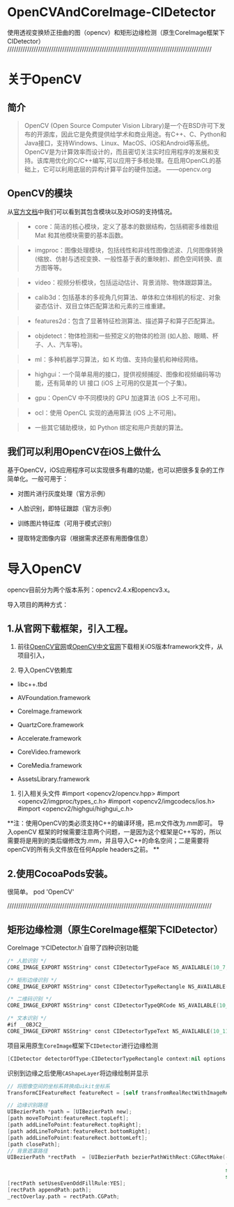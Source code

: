 # OpenCVAndCoreImage-CIDetector
使用透视变换矫正扭曲的图（opencv）和矩形边缘检测（原生CoreImage框架下CIDetector）
/////////////////////////////////////////////////////////////////////////////////////////////
# 关于OpenCV
## 简介
> OpenCV (Open Source Computer Vision Library)是一个在BSD许可下发布的开源库，因此它是免费提供给学术和商业用途。有C++、C、Python和Java接口，支持Windows、Linux、MacOS、iOS和Android等系统。OpenCV是为计算效率而设计的，而且密切关注实时应用程序的发展和支持。该库用优化的C/C++编写,可以应用于多核处理。在启用OpenCL的基础上，它可以利用底层的异构计算平台的硬件加速。
                                                                                        ——opencv.org
## OpenCV的模块

从[官方文档]([http://docs.opencv.org/2.4/modules/core/doc/intro.html)中我们可以看到其包含模块以及对iOS的支持情况。

>* core：简洁的核心模块，定义了基本的数据结构，包括稠密多维数组 Mat 和其他模块需要的基本函数。

>* imgproc：图像处理模块，包括线性和非线性图像滤波、几何图像转换 (缩放、仿射与透视变换、一般性基于表的重映射)、颜色空间转换、直方图等等。

 >* video：视频分析模块，包括运动估计、背景消除、物体跟踪算法。

>* calib3d：包括基本的多视角几何算法、单体和立体相机的标定、对象姿态估计、双目立体匹配算法和元素的三维重建。

>* features2d：包含了显著特征检测算法、描述算子和算子匹配算法。

>* objdetect：物体检测和一些预定义的物体的检测 (如人脸、眼睛、杯子、人、汽车等)。

>* ml：多种机器学习算法，如 K 均值、支持向量机和神经网络。

>* highgui：一个简单易用的接口，提供视频捕捉、图像和视频编码等功能，还有简单的 UI 接口 (iOS 上可用的仅是其一个子集)。

>* gpu：OpenCV 中不同模块的 GPU 加速算法 (iOS 上不可用)。

>* ocl：使用 OpenCL 实现的通用算法 (iOS 上不可用)。

>* 一些其它辅助模块，如 Python 绑定和用户贡献的算法。

## 我们可以利用OpenCV在iOS上做什么

基于OpenCV，iOS应用程序可以实现很多有趣的功能，也可以把很多复杂的工作简单化。一般可用于：

  * 对图片进行灰度处理（官方示例）

  * 人脸识别，即特征跟踪（官方示例）

  * 训练图片特征库（可用于模式识别）

  * 提取特定图像内容（根据需求还原有用图像信息）

# 导入OpenCV

opencv目前分为两个版本系列：opencv2.4.x和opencv3.x。

导入项目的两种方式：

## 1.从官网下载框架，引入工程。

1. 前往[OpenCV官网](http://opencv.org)或[OpenCV中文官网](http://opencv.org.cn)下载相关iOS版本framework文件，从项目引入，

1. 导入OpenCV依赖库

  * libc++.tbd

  * AVFoundation.framework

  * CoreImage.framework

  * QuartzCore.framework

  * Accelerate.framework

  * CoreVideo.framework

  * CoreMedia.framework

  * AssetsLibrary.framework

1. 引入相关头文件
#import <opencv2/opencv.hpp>
#import <opencv2/imgproc/types_c.h>
#import <opencv2/imgcodecs/ios.h>
#import <opencv2/highgui/highgui_c.h>

**注：使用OpenCV的类必须支持C++的编译环境，把.m文件改为.mm即可。
导入openCV 框架的时候需要注意两个问题，一是因为这个框架是C++写的，所以需要将是用到的类后缀修改为.mm，并且导入C++的命名空间；二是需要将openCV的所有头文件放在任何Apple headers之前。
**

## 2.使用CocoaPods安装。

很简单。
pod 'OpenCV'


/////////////////////////////////////////////////////////////////////////////////////////////
## 矩形边缘检测（原生CoreImage框架下CIDetector）
CoreImage `下`CIDetector.h`自带了四种识别功能
```swift
/* 人脸识别 */
CORE_IMAGE_EXPORT NSString* const CIDetectorTypeFace NS_AVAILABLE(10_7, 5_0);

/* 矩形边缘识别 */
CORE_IMAGE_EXPORT NSString* const CIDetectorTypeRectangle NS_AVAILABLE(10_10, 8_0);

/* 二维码识别 */
CORE_IMAGE_EXPORT NSString* const CIDetectorTypeQRCode NS_AVAILABLE(10_10, 8_0);

/* 文本识别 */
#if __OBJC2__
CORE_IMAGE_EXPORT NSString* const CIDetectorTypeText NS_AVAILABLE(10_11, 9_0);
```

项目采用原生`CoreImage`框架下`CIDetector`进行边缘检测 
```swift
[CIDetector detectorOfType:CIDetectorTypeRectangle context:nil options:@{CIDetectorAccuracy : CIDetectorAccuracyHigh}];
```

识别到边缘之后使用`CAShapeLayer`将边缘绘制并显示
```swift
// 将图像空间的坐标系转换成uikit坐标系
TransformCIFeatureRect featureRect = [self transfromRealRectWithImageRect:imageRect topLeft:topLeft topRight:topRight bottomLeft:bottomLeft bottomRight:bottomRight];

// 边缘识别路径
UIBezierPath *path = [UIBezierPath new];
[path moveToPoint:featureRect.topLeft];
[path addLineToPoint:featureRect.topRight];
[path addLineToPoint:featureRect.bottomRight];
[path addLineToPoint:featureRect.bottomLeft];
[path closePath];
// 背景遮罩路径
UIBezierPath *rectPath  = [UIBezierPath bezierPathWithRect:CGRectMake(-5,
                                                                      -5,
                                                                      self.frame.size.width + 10,
                                                                      self.frame.size.height + 10)];
[rectPath setUsesEvenOddFillRule:YES];
[rectPath appendPath:path];
_rectOverlay.path = rectPath.CGPath;
```
